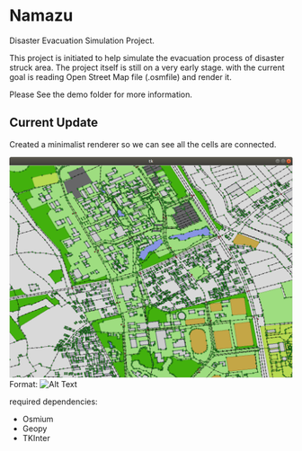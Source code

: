 # Namazu
Disaster Evacuation Simulation Project.

This project is initiated to help simulate the evacuation process of disaster struck area. The project itself is still on a very early stage. with the current goal is reading Open Street Map file (.osmfile) and render it.

Please See the demo folder for more information.


## Current Update

Created a minimalist renderer so we can see all the cells are connected. 

![Screenshot](/images/Screenshot1.png)
Format: ![Alt Text](url)



required dependencies:
- Osmium 
- Geopy
- TKInter